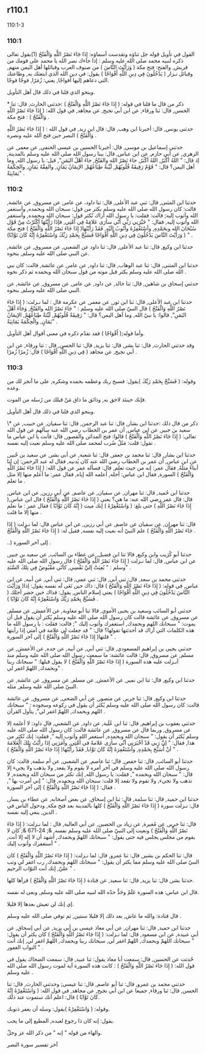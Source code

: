 ## r110.1
110:1-3
### 110:1
القول في تأويل قوله جل ثناؤه وتقدست أسماؤه: إِذَا جَاءَ نَصْرُ اللَّهِ وَالْفَتْحُ (1)يقول تعالى ذكره لنبيه محمد صلى الله عليه وسلم : إذا جاءك نصر الله يا محمد على قومك من قريش, والفتح: فتح مكة ( وَرَأَيْتَ النَّاسَ ) من صنوف العرب وقبائلها أهل اليمن منهم, وقبائل نـزار ( يَدْخُلُونَ فِي دِينِ اللَّهِ أَفْوَاجًا ) يقول: في دين الله الذي ابتعثك به, وطاعتك التي دعاهم إليها أفواجًا, يعني: زُمَرًا, فوجًا فوجًا.

وبنحو الذي قلنا في ذلك قال أهل التأويل.

\* ذكر من قال ما قلنا في قوله: ( إِذَا جَاءَ نَصْرُ اللَّهِ وَالْفَتْحُ ) :حدثني الحارث, قال: ثنا الحسن, قال: ثنا ورقاء, عن ابن أبي نجيح, عن مجاهد, في قول الله: ( إِذَا جَاءَ نَصْرُ اللَّهِ وَالْفَتْحُ ) : فتح مكة .

حدثني يونس, قال: أخبرنا ابن وهب, قال: قال ابن زيد, في قول الله : ( إِذَا جَاءَ نَصْرُ اللَّهِ وَالْفَتْحُ ) النصر حين فتح الله عليه ونصره .

حدثني إسماعيل بن موسى, قال: أخبرنا الحسين بن عيسى الحنفي, عن معمر, عن الزهري, عن أبي حازم, عن ابن عباس, قال: بينا رسول الله صلى الله عليه وسلم بالمدينة, إذ قال: " اللهُ أكْبَرُ, اللهُ أكْبَرُ, جاءَ نَصْرُ الله والفَتْحُ, جاءَ أهْلُ اليَمَنِ", قيل: يا رسول الله, وما أهل اليمن؟ قال: " قَوْمٌ رَقِيقَةٌ قُلُوبُهُمْ, لَيِّنةٌ طِبَاعُهُمْ, الإيمَانُ يَمَانٍ, والفِقْهُ يَمَانٍ, والحِكْمَةُ يَمَانِيَةٌ" .

### 110:2
حدثنا ابن المثنى, قال: ثني عبد الأعلى, قال: ثنا داود، عن عامر, عن مسروق, عن عائشة, قالت: كان رسول الله صلى الله عليه وسلم يكثر من قول: سبحان الله وبحمده, وأستغفر الله وأتوب إليه; قالت: فقلت: يا رسول الله أراك تُكثر قول: سبحان الله وبحمده, وأستغفر الله وأتوب إليه, فقال: " خَبَّرَنِي رَبِّي أنّي سأرَى عَلامَةً فِي أمَّتِي, فإذَا رَأَيْتُهَا أكْثَرْتُ مِنْ قَوْل سُبْحَانَ الله وبحَمْدِهِ, وأسْتَغْفِرُهُ وأتُوبُ إلَيْهِ, فَقَدْ رَأَيْتُها( إِذَا جَاءَ نَصْرُ اللَّهِ وَالْفَتْحُ ) فتح مكة ( وَرَأَيْتَ النَّاسَ يَدْخُلُونَ فِي دِينِ اللَّهِ أَفْوَاجًا فَسَبِّحْ بِحَمْدِ رَبِّكَ وَاسْتَغْفِرْهُ إِنَّهُ كَانَ تَوَّابًا) " .

حدثنا ابن وكيع, قال: ثنا عبد الأعلى, قال: ثنا داود عن الشعبي, عن مسروق, عن عائشة, عن النبي صلى الله عليه وسلم, بنحوه.

حدثنا ابن المثنى, قال: ثنا عبد الوهاب, قال: ثنا داود, عن عامر, عن عائشة, قالت: كان نبي الله صلى الله عليه وسلم يكثر قبل موته من قول سبحان الله وبحمده ثم ذكر نحوه .

حدثني إسحاق بن شاهين, قال: ثنا خالد, عن داود, عن عامر, عن مسروق, عن عائشة, عن النبي صلى الله عليه وسلم, بنحوه.

حدثنا ابن عبد الأعلى, قال: ثنا ابن ثور, عن معمر, عن عكرمة قال : لما نـزلت: ( إِذَا جَاءَ نَصْرُ اللَّهِ وَالْفَتْحُ ) قال النبيّ صلى الله عليه وسلم : " جَاءَ نَصْرُ الله والفَتْحُ, وَجَاءَ أهْلُ اليَمَنِ", قالوا: يا نبيّ الله, وما أهل اليمن؟ قال: " رَقِيقَةٌ قُلُوبُهُمْ, لَيِّنَةٌ طِبَاعُهُمْ, الإيمَانُ يَمَانٍ, والْحِكْمَةُ يَمَانِيَةٌ" .

وأما قوله;( أَفْوَاجًا ) فقد تقدّم ذكره في معنى أقوال أهل التأويل.

وقد حدثني الحارث, قال: ثنا بشر, قال: ثنا يزيد, قال: ثنا الحسن, قال : ثنا ورقاء, عن ابن أبي نجيح, عن مجاهد ( فِي دِينِ اللَّهِ أَفْوَاجًا ) قال: زُمرًا زُمرًا .

### 110:3
وقوله: ( فَسَبِّحْ بِحَمْدِ رَبِّكَ )يقول: فسبح ربك وعظمه بحمده وشكره, على ما أنجز لك من وعده.

فإنك حينئذ لاحق به, وذائق ما ذاق مَنْ قبلك من رُسله من الموت.

وبنحو الذي قلنا في ذلك قال أهل التأويل.

\\* ذكر من قال ذلك :حدثنا ابن بشار, قال: ثنا عبد الرحمن, قال: ثنا سفيان, عن حبيب, عن سعيد بن جبير, عن ابن عباس, أن عمر بن الخطاب رضي الله عنه سألهم عن قول الله تعالى: ( إِذَا جَاءَ نَصْرُ اللَّهِ وَالْفَتْحُ ) قالوا: فتح المدائن والقصور, قال: فأنت يا ابن عباس ما تقول: قلت: مَثَلٌ ضُرب لمحمد صلى الله عليه وسلم نعيت إليه نفسه .

حدثنا ابن بشار, قال: ثنا محمد بن جعفر, قال: ثنا شعبة, عن أبي بشر, عن سعيد بن جُبير, عن ابن عباس, أن عمر بن الخطاب رضي الله عنه كان يُدنيه, فقال له عبد الرحمن: إن لنا أبناءً مثلَهُ, فقال عمر: إنه من حيث تعلم, قال: فسأله عمر عن قول الله: ( إِذَا جَاءَ نَصْرُ اللَّهِ وَالْفَتْحُ ) السورة, فقال ابن عباس: أجله, أعلمه الله إياه, فقال عمر: ما أعلم منها إلا مثل ما تعلم .

حدثنا ابن حُميد, قال: ثنا مهران, عن سفيان, عن عاصم, عن أبي رزين, عن ابن عباس, قال: قال عمر رضي الله عنه: ما هي؟ يعني ( إِذَا جَاءَ نَصْرُ اللَّهِ وَالْفَتْحُ ) قال ابن عباس,( إِذَا جَاءَ نَصْرُ اللَّهِ ) حتى بلغ: ( وَاسْتَغْفِرْهُ ) إنك ميت ( إِنَّهُ كَانَ تَوَّابًا ) فقال عمر : ما نعلم منها إلا ما قلت .

قال: ثنا مهران, عن سفيان عن عاصم, عن أبي رزين, عن ابن عباس قال: لما نـزلت ( إِذَا جَاءَ نَصْرُ اللَّهِ وَالْفَتْحُ ) علم النبيّ أنه نعيت إليه نفسه, فقيل له: ( إِذَا جَاءَ نَصْرُ اللَّهِ وَالْفَتْحُ .

..) إلى آخر السورة .

حدثنا أبو كُرَيب وابن وكيع, قالا ثنا ابن فضيل, عن عطاء بن السائب, عن سعيد بن جبير, عن ابن عباس, قال: لما نـزلت ( إِذَا جَاءَ نَصْرُ اللَّهِ وَالْفَتْحُ ) قال رسول الله صلى الله عليه وسلم : " نُعِيَتْ إليَّ نَفْسِي, كأنّي مَقْبُوضٌ فِي تِلكَ السَّنَةِ" .

حدثني محمد بن سعد, قال: ثني أبي, قال: ثني عمي, قال: ثني أبي, عن أبيه, عن ابن عباس, في قوله: ( إِذَا جَاءَ نَصْرُ اللَّهِ وَالْفَتْحُ ) قال: ذاك حين نَعَى لَه نفسه يقول: إذا( وَرَأَيْتَ النَّاسَ يَدْخُلُونَ فِي دِينِ اللَّهِ أَفْوَاجًا ) يعني إسلام الناس, يقول: فذاك حين حضر أجلك ( فَسَبِّحْ بِحَمْدِ رَبِّكَ وَاسْتَغْفِرْهُ إِنَّهُ كَانَ تَوَّابًا ) .

حدثني أبو السائب وسعيد بن يحيى الأموي, قالا ثنا أبو معاوية, عن الأعمش, عن مسلم, عن مسروق, عن عائشة قالت كان رسول الله صلى الله عليه وسلم يُكثر أن يقول قبل أن يموت: " سبحانك اللهم وبحمدك, أستغفرك وأتوب إليك "; قالت: فقلت : يا رسول الله ما هذه الكلمات التي أراك قد أحدثتها تقولها؟ قال: " قد جعلت لي علامة في أمتي إذا رأيتها قلتها( إِذَا جَاءَ نَصْرُ اللَّهِ وَالْفَتْحُ ) إلى آخر السورة " .

حدثني يحيى بن إبراهيم المسعودي, قال: ثني أبي, عن أبيه, عن جده, عن الأعمش, عن مسلم, عن مسروق, قال: قالت عائشة: ما سمعت رسول الله صلى الله عليه وسلم منذ أنـزلت عليه هذه السورة ( إِذَا جَاءَ نَصْرُ اللَّهِ وَالْفَتْحُ ) لا يقول قبلها: " سبحانك ربنا وبحمدك, اللهمّ اغفر لي" .

حدثنا ابن وكيع, قال: ثنا ابن نمير, عن الأعمش, عن مسلم, عن مسروق, عن عائشة, عن النبيّ صلى الله عليه وسلم, مثله.

حدثنا ابن وكيع, قال: ثنا جرير, عن منصور, عن أبي الضحى, عن مسروق, عن عائشة قالت: كان رسول الله صلى الله عليه وسلم يُكثر أن يقول في ركوعه وسجوده : " سبحانك اللهم وبحمدك, اللهمّ اغفر لي", يتأول القرآن .

حدثني يعقوب بن إبراهيم, قال: ثنا ابن عُلَية, عن داود, عن الشعبي, قال داود: لا أعلمه إلا عن مسروق, وربما قال عن مسروق, عن عائشة قالت: كان رسول الله صلى الله عليه وسلم يُكثر أن يقول: " سبحان الله وبحمده, أستغفر الله وأتوب إليه ", فقلت: إنك تُكثر من هذا, فقال: " إنَّ رَبي قَدْ أخْبَرَنِي أنِّي سأرَى عَلامةً في أُمَّتِي, وأَمَرَنِي إذَا رأَيْتُ تِلكَ الْعَلامَةَ أنْ أُسَبِّحَ بِحَمْدِهِ, وأسْتَغْفِرَهُ إنَّهُ كَانَ تَوَّابا, فَقَدْ رأَيْتُها( إِذَا جَاءَ نَصْرُ اللَّهِ وَالْفَتْحُ ) " .

حدثنا أبو السائب, قال: ثنا حفص, قال: ثنا عاصم, عن الشعبي, عن أم سلمة, قالت: كان رسول الله صلى الله عليه وسلم في آخر أمره لا يقوم ولا يقعد, ولا يذهب ولا يجيء إلا قال: " سبحان الله وبحمده ", فقلت: يا رسول الله, إنك تكثر من سبحان الله وبحمده, لا تذهب ولا تجيء, ولا تقوم ولا تقعد إلا قلت: سبحان الله وبحمده, قال: " إني أمرت بها ", فقال: ( إِذَا جَاءَ نَصْرُ اللَّهِ وَالْفَتْحُ ) إلى آخر السورة .

حدثنا ابن حميد, قال: ثنا سلمة, قال: ثنا ابن إسحاق, عن بعض أصحابه, عن عطاء بن يسار, قال: نـزلت سورة ( إِذَا جَاءَ نَصْرُ اللَّهِ وَالْفَتْحُ ) كلها بالمدينة بعد فتح مكة, ودخول الناس في الدين, ينعي إليه نفسه .

قال: ثنا جرير, عن مُغيرة, عن زياد بن الحصين, عن أبي العالية, قال : لما نـزلت: ( إِذَا جَاءَ نَصْرُ اللَّهِ وَالْفَتْحُ ) ونعيت إلى النبيّ صلى الله عليه وسلم نفسه, &; 24-671 &; كان لا يقوم من مجلس يجلس فيه حتى يقول: " سبحانك اللهمّ وبحمدك, أشهد أن لا إله إلا أنت, أستغفرك وأتوب إليك " .

قال: ثنا الحكم بن بشير, قال: ثنا عمرو, قال: لما نـزلت: ( إِذَا جَاءَ نَصْرُ اللَّهِ وَالْفَتْحُ ) كان النبيّ صلى الله عليه وسلم مما يكثر أن يقول: " سبحانك اللهم وبحمدك, رب اغفر لي وتب عليّ, إنك أنت التوّاب الرحيم " .

حدثنا بشر, قال: ثنا يزيد, قال: ثنا سعيد, عن قتادة ( إِذَا جَاءَ نَصْرُ اللَّهِ وَالْفَتْحُ ) قرأها كلها.

قال ابن عباس: هذه السورة عَلَمٌ وحَدٌّ حدّه الله لنبيه صلى الله عليه وسلم, ونعى له نفسه.

إي إنك لن تعيش بعدها إلا قليلا.

قال قتادة: والله ما عاش, بعد ذلك إلا قليلا سنتين, ثم توفي صلى الله عليه وسلم .

حدثنا ابن حميد, قال: ثنا مهران, عن أبي معاذ عيسى بن أبي يزيد, عن أبي إسحاق, عن أبي عبيدة, عن ابن مسعود, قال: لما نـزلت: ( إِذَا جَاءَ نَصْرُ اللَّهِ وَالْفَتْحُ ) كان يكثر أن يقول: " سبحانك اللهمّ وبحمدك, اللهمّ اغفر لي, سبحانك ربنا وبحمدك, اللهمّ اغفر لي, إنك أنت التواب الغفور " .

حُدثت عن الحسين, قال: سمعت أبا معاذ يقول: ثنا عبيد, قال: سمعت الضحاك يقول في قول الله: ( إِذَا جَاءَ نَصْرُ اللَّهِ وَالْفَتْحُ ) : كانت هذه السورة آية لموت رسول الله صلى الله عليه وسلم .

حدثني محمد بن عمرو, قال: ثنا أبو عاصم, قال: ثنا عيسى; وحدثني الحارث, قال: ثنا الحسن, قال: ثنا ورقاء, جميعا عن ابن أبي نجيح, عن مجاهد, في قول الله: ( وَاسْتَغْفِرْهُ إِنَّهُ كَانَ تَوَّابًا ) قال: اعلم أنك ستموت عند ذلك.

وقوله: ( وَاسْتَغْفِرْهُ )يقول: وسله أن يغفر ذنوبك.

يقول: إنه كان ذا رجوع لعبده, المطيع إلى ما يحب.

والهاء من قوله " إنه " من ذكر الله عز وجلّ.

آخر تفسير سورة النصر
